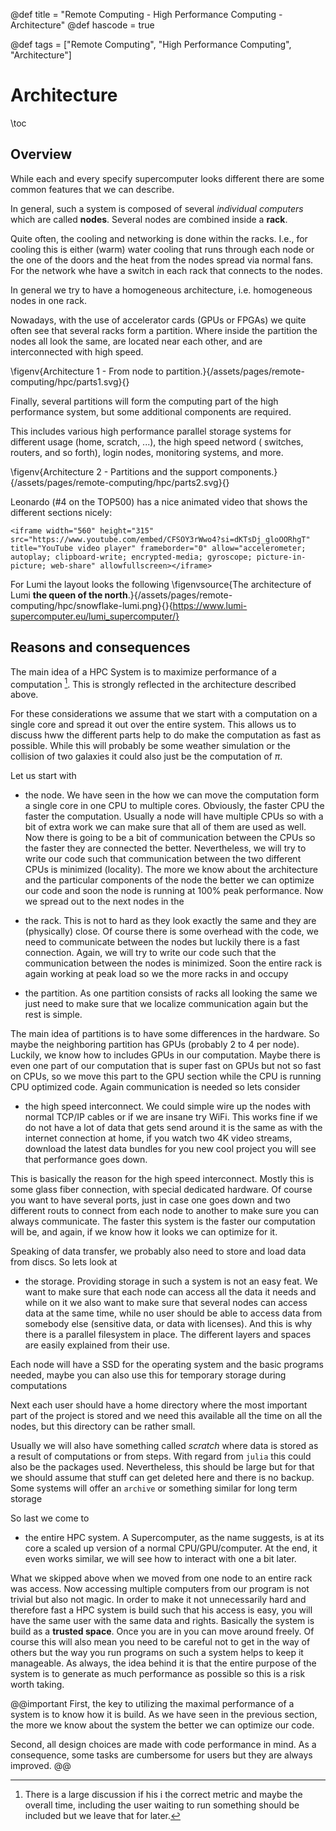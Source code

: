 @def title = "Remote Computing - High Performance Computing - Architecture"
@def hascode = true

@def tags = ["Remote Computing", "High Performance Computing", "Architecture"]
# Architecture
\toc

## Overview

While each and every specify supercomputer looks different there are some common features that we can describe. 

In general, such a system is composed of several _individual computers_ which are called **nodes**. 
Several nodes are combined inside a **rack**.

Quite often, the cooling and networking is done within the racks.
I.e., for cooling this is either (warm) water cooling that runs through each node or the one of the doors and the heat from the nodes spread via normal fans. 
For the network whe have a switch in each rack that connects to the nodes.

In general we try to have a homogeneous architecture, i.e. homogeneous nodes in one rack. 

Nowadays, with the use of accelerator cards (GPUs or FPGAs) we quite often see that several racks form a partition.
Where inside the partition the nodes all look the same, are located near each other, and are interconnected with high speed.

\figenv{Architecture 1 - From node to partition.}{/assets/pages/remote-computing/hpc/parts1.svg}{}

Finally, several partitions will form the computing part of the high performance system, but some additional components are required.

This includes various high performance parallel storage systems for different usage (home, scratch, ...), the high speed netword ( switches, routers, and so forth), login nodes, monitoring systems, and more. 

\figenv{Architecture 2 - Partitions and the support components.}{/assets/pages/remote-computing/hpc/parts2.svg}{}

Leonardo (#4 on the TOP500) has a nice animated video that shows the different sections nicely:
~~~
<iframe width="560" height="315" src="https://www.youtube.com/embed/CFSOY3rWwo4?si=dKTsDj_gloOORhgT" title="YouTube video player" frameborder="0" allow="accelerometer; autoplay; clipboard-write; encrypted-media; gyroscope; picture-in-picture; web-share" allowfullscreen></iframe>
~~~

For Lumi the layout looks the following
\figenvsource{The architecture of Lumi **the queen of the north**.}{/assets/pages/remote-computing/hpc/snowflake-lumi.png}{}{https://www.lumi-supercomputer.eu/lumi_supercomputer/}

## Reasons and consequences

The main idea of a HPC System is to maximize performance of a computation [^1]. 
This is strongly reflected in the architecture described above. 

For these considerations we assume that we start with a computation on a single core and spread it out over the entire system. 
This allows us to discuss hww the different parts help to do make the computation as fast as possible. 
While this will probably be some weather simulation or the collision of two galaxies it could also just be the computation of $\pi$.

Let us start with 
- the node.
We have seen in the how we can move the computation form a single core in one CPU to multiple cores. 
Obviously, the faster CPU the faster the computation. 
Usually a node will have multiple CPUs so with a bit of extra work we can make sure that all of them are used as well. 
Now there is going to be a bit of communication between the CPUs so the faster they are connected the better. 
Nevertheless, we will try to write our code such that communication between the two different CPUs is minimized (locality).
The more we know about the architecture and the particular components of the node the better we can optimize our code and soon the node is running at 100% peak performance. 
Now we spread out to the next nodes in the

- the rack.
This is not to hard as they look exactly the same and they are (physically) close.
Of course there is some overhead with the code, we need to communicate between the nodes but luckily there is a fast connection. 
Again, we will try to write our code such that the communication between the nodes is minimized.
Soon the entire rack is again working at peak load so we the more racks in and occupy  

- the partition.
As one partition consists of racks all looking the same we just need to make sure that we localize communication again but the rest is simple.

The main idea of partitions is to have some differences in the hardware. 
So maybe the neighboring partition has GPUs (probably 2 to 4 per node). 
Luckily, we know how to includes GPUs in our computation. 
Maybe there is even one part of our computation that is super fast on GPUs but not so fast on CPUs, so we move this part to the GPU section while the CPU is running CPU optimized code. 
Again communication is needed so lets consider 

- the high speed interconnect.
We could simple wire up the nodes with normal TCP/IP cables or if we are insane try WiFi. 
This works fine if we do not have a lot of data that gets send around it is the same as with the internet connection at home, if you watch two 4K video streams, download the latest data bundles for you new cool project you will see that performance goes down.

This is basically the reason for the high speed interconnect. 
Mostly this is some glass fiber connection, with special dedicated hardware.
Of course you want to have several ports, just in case one goes down and two different routs to connect from each node to another to make sure you can always communicate.
The faster this system is the faster our computation will be, and again, if we know how it looks we can optimize for it. 

Speaking of data transfer, we probably also need to store and load data from discs.
So lets look at
- the storage.
Providing storage in such a system is not an easy feat. 
We want to make sure that each node can access all the data it needs and while on it we also want to make sure that several nodes can access data at the same time, while no user should be able to access data from somebody else (sensitive data, or data with licenses).
And this is why there is a parallel filesystem in place.
The different layers and spaces are easily explained from their use. 

Each node will have a SSD for the operating system and the basic programs needed, maybe you can also use this for temporary storage during computations

Next each user should have a home directory where the most important part of the project is stored and we need this available all the time on all the nodes, but this directory can be rather small.

Usually we will also have something called _scratch_ where data is stored as a result of computations or from steps. 
With regard from `julia` this could also be the packages used. 
Nevertheless, this should be large but for that we should assume that stuff can get deleted here and there is no backup. 
Some systems will offer an `archive` or something similar for long term storage

So last we come to 
- the entire HPC system.
A Supercomputer, as the name suggests, is at its core a scaled up version of a normal CPU/GPU/computer.
At the end, it even works similar, we will see how to interact with one a bit later.

What we skipped above when we moved from one node to an entire rack was access. 
Now accessing multiple computers from our program is not trivial but also not magic.
In order to make it not unnecessarily hard and therefore fast a HPC system is build such that his access is easy, you will have the same user with the same data and rights. 
Basically the system is build as a **trusted space**.
Once you are in you can move around freely. 
Of course this will also mean you need to be careful not to get in the way of others but the way you run programs on such a system helps to keep it manageable. 
As always, the idea behind it is that the entire purpose of the system is to generate as much performance as possible so this is a risk worth taking. 

@@important 
First, the key to utilizing the maximal performance of a system is to know how it is build.
As we have seen in the previous section, the more we know about the system the better we can optimize our code. 

Second, all design choices are made with code performance in mind.
As a consequence, some tasks are cumbersome for users but they are always improved. 
@@

[^1]: There is a large discussion if his i the correct metric and maybe the overall time, including the user waiting to run something should be included but we leave that for later. 